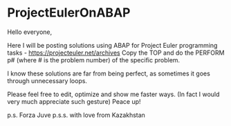 # ProjectEulerOnABAP

Hello everyone,

Here I will be posting solutions using ABAP for Project Euler programming tasks - https://projecteuler.net/archives
Copy the TOP and do the PERFORM p# (where # is the problem number) of the specific problem.

I know these solutions are far from being perfect, as sometimes it goes through unnecessary loops. 

Please feel free to edit, optimize and show me faster ways. (In fact I would very much appreciate such gesture)
Peace up!

p.s. Forza Juve
p.s.s. with love from Kazakhstan
